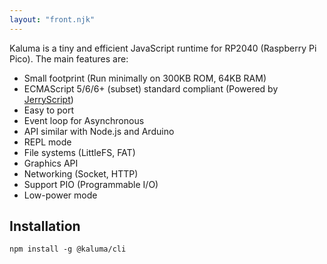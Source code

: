 ```yaml
---
layout: "front.njk"
---
```


Kaluma is a tiny and efficient JavaScript runtime for RP2040 (Raspberry Pi Pico). The main features are:

- Small footprint (Run minimally on 300KB ROM, 64KB RAM)
- ECMAScript 5/6/6+ (subset) standard compliant (Powered by [JerryScript](https://jerryscript.net/))
- Easy to port
- Event loop for Asynchronous
- API similar with Node.js and Arduino
- REPL mode
- File systems (LittleFS, FAT)
- Graphics API
- Networking (Socket, HTTP)
- Support PIO (Programmable I/O)
- Low-power mode

## Installation

```shell-session
npm install -g @kaluma/cli
```


